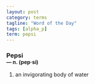 ```yaml
---
layout: post
category: terms
tagline: "Word of the Day"
tags: [alpha_p]
term: pepsi
---
```


<h3>Pepsi<br/> <small>&mdash; n. (pep<span>&middot;</span>si)</small></h3>
<p><ol><li>an invigorating body of water</li>
</ol></p>
